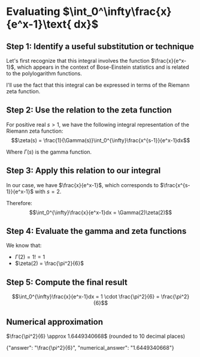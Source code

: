 # Evaluating $\int_0^\infty\frac{x}{e^x-1}\text{ dx}$

## Step 1: Identify a useful substitution or technique
Let's first recognize that this integral involves the function $\frac{x}{e^x-1}$, which appears in the context of Bose-Einstein statistics and is related to the polylogarithm functions.

I'll use the fact that this integral can be expressed in terms of the Riemann zeta function.

## Step 2: Use the relation to the zeta function
For positive real $s > 1$, we have the following integral representation of the Riemann zeta function:
$$\zeta(s) = \frac{1}{\Gamma(s)}\int_0^{\infty}\frac{x^{s-1}}{e^x-1}dx$$

Where $\Gamma(s)$ is the gamma function.

## Step 3: Apply this relation to our integral
In our case, we have $\frac{x}{e^x-1}$, which corresponds to $\frac{x^{s-1}}{e^x-1}$ with $s = 2$.

Therefore:
$$\int_0^{\infty}\frac{x}{e^x-1}dx = \Gamma(2)\zeta(2)$$

## Step 4: Evaluate the gamma and zeta functions
We know that:
- $\Gamma(2) = 1!= 1$
- $\zeta(2) = \frac{\pi^2}{6}$

## Step 5: Compute the final result
$$\int_0^{\infty}\frac{x}{e^x-1}dx = 1 \cdot \frac{\pi^2}{6} = \frac{\pi^2}{6}$$

## Numerical approximation
$\frac{\pi^2}{6} \approx 1.6449340668$ (rounded to 10 decimal places)

{"answer": "\\frac{\\pi^2}{6}", "numerical_answer": "1.6449340668"}